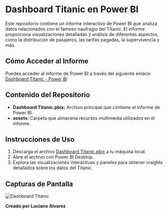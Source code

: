 # Dashboard Titanic en Power BI

Este repositorio contiene un informe interactivo de Power BI que analiza datos relacionados con el famoso naufragio del Titanic. El informe proporciona visualizaciones detalladas y análisis de diferentes aspectos, como la distribución de pasajeros, las tarifas pagadas, la supervivencia y más.

## Cómo Acceder al Informe

Puedes acceder al informe de Power BI a través del siguiente enlace:
[Dashboard Titanic - Power BI](https://github.com/LUXI4NO/Power-BI/blob/main/Dashboard%20Titanic.pbix)

## Contenido del Repositorio

- **Dashboard Titanic.pbix:** Archivo principal que contiene el informe de Power BI.
- **assets:** Carpeta que almacena recursos multimedia utilizados en el informe.

## Instrucciones de Uso

1. Descarga el archivo [Dashboard Titanic.pbix](https://github.com/LUXI4NO/Power-BI/blob/main/Dashboard%20Titanic.pbix) a tu máquina local.
2. Abre el archivo con Power BI Desktop.
3. Explora las visualizaciones interactivas y paneles para obtener insights detallados sobre los datos del Titanic.

## Capturas de Pantalla

![Dashboard Titanic](https://github.com/LUXI4NO/Power-BI/assets/140111840/55bcf1d7-139b-4df6-adc8-bca889facd44)

**Creado por Luciano Alvarez**
